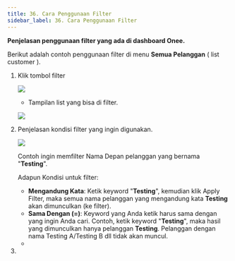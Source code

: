 ```yaml
---
title: 36. Cara Penggunaan Filter
sidebar_label: 36. Cara Penggunaan Filter
---
```

**Penjelasan penggunaan filter yang ada di dashboard Onee.** 

Berikut adalah contoh penggunaan filter di menu **Semua Pelanggan** ( list customer ). 

1. K﻿lik tombol filter 

   ![](/img/button-filter.png)

   * T﻿ampilan list yang bisa di filter.

   ![](/img/tampilan-list-filter.png)


2. P﻿enjelasan kondisi filter yang ingin digunakan.

   ![](/img/list-kondisi-filter.png)

   C﻿ontoh ingin memfilter Nama Depan pelanggan yang bernama "**Testing**".

   A﻿dapun Kondisi untuk filter:

   * **M﻿engandung Kata**: K﻿etik keyword "**Testing**", kemudian klik Apply Filter, maka semua nama pelanggan yang mengandung kata **Testing** akan dimunculkan (ke filter).
   * **S﻿ama Dengan (=)**: Keyword yang Anda ketik harus sama dengan yang ingin Anda cari. Contoh, ketik keyword "**Testing**", maka hasil yang dimunculkan hanya pelanggan **Testing**. Pelanggan dengan nama Testing A/Testing B dll tidak akan muncul.
   *
3.